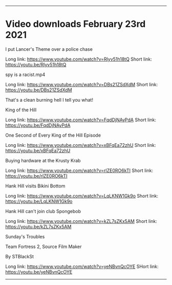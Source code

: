 
***

# Video downloads February 23rd 2021

I put Lancer's Theme over a police chase

Long link: https://www.youtube.com/watch?v=Rlyv51h18tQ
Short link: https://youtu.be/Rlyv51h18tQ

spy is a racist.mp4

Long link: https://www.youtube.com/watch?v=DBs21ZSdXdM
Short link: https://youtu.be/DBs21ZSdXdM

That's a clean burning hell I tell you what!

King of the Hill

Long link: https://www.youtube.com/watch?v=FqdDjNAyPdA
Short link: https://youtu.be/FqdDjNAyPdA

One Second of Every King of the Hill Episode

Long link: https://www.youtube.com/watch?v=xBFqEa72zhU
Short link: https://youtu.be/xBFqEa72zhU

Buying hardware at the Krusty Krab

Long link: https://www.youtube.com/watch?v=rlZE0RO6kTI
Short link: https://youtu.be/rlZE0RO6kTI

Hank Hill visits Bikini Bottom

Long link: https://www.youtube.com/watch?v=LqLKNW1Gk9o
Short link: https://youtu.be/LqLKNW1Gk9o

Hank Hill can't join club Spongebob

Long link: https://www.youtube.com/watch?v=kZL7sZKx5AM
Short link: https://youtu.be/kZL7sZKx5AM

Sunday's Troubles

Team Fortress 2, Source Film Maker

By STBlackSt

Long link: https://www.youtube.com/watch?v=yeNBvnQcOYE
SHort link: https://youtu.be/yeNBvnQcOYE

***

